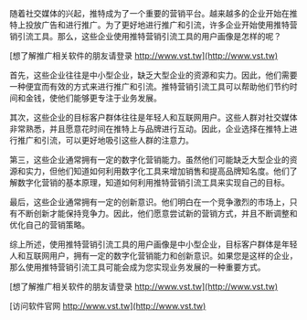 随着社交媒体的兴起，推特成为了一个重要的营销平台。越来越多的企业开始在推特上投放广告和进行推广。为了更好地进行推广和引流，许多企业开始使用推特营销引流工具。那么，这些企业使用推特营销引流工具的用户画像是怎样的呢？

[想了解推广相关软件的朋友请登录 http://www.vst.tw](http://www.vst.tw)

首先，这些企业往往是中小型企业，缺乏大型企业的资源和实力。因此，他们需要一种便宜而有效的方式来进行推广和引流。推特营销引流工具可以帮助他们节约时间和金钱，使他们能够更专注于业务发展。

其次，这些企业的目标客户群体往往是年轻人和互联网用户。这些人群对社交媒体非常熟悉，并且愿意花时间在推特上与品牌进行互动。因此，企业选择在推特上进行推广和引流，可以更好地吸引这些人群的注意力。

第三，这些企业通常拥有一定的数字化营销能力。虽然他们可能缺乏大型企业的资源和实力，但他们知道如何利用数字化工具来增加销售和提高品牌知名度。他们了解数字化营销的基本原理，知道如何利用推特营销引流工具来实现自己的目标。

最后，这些企业通常拥有一定的创新意识。他们明白在一个竞争激烈的市场上，只有不断创新才能保持竞争力。因此，他们愿意尝试新的营销方式，并且不断调整和优化自己的营销策略。

综上所述，使用推特营销引流工具的用户画像是中小型企业，目标客户群体是年轻人和互联网用户，拥有一定的数字化营销能力和创新意识。如果您是这样的企业，那么使用推特营销引流工具可能会成为您实现业务发展的一种重要方式。

[想了解推广相关软件的朋友请登录 http://www.vst.tw](http://www.vst.tw)


[访问软件官网 http://www.vst.tw](http://www.vst.tw)
